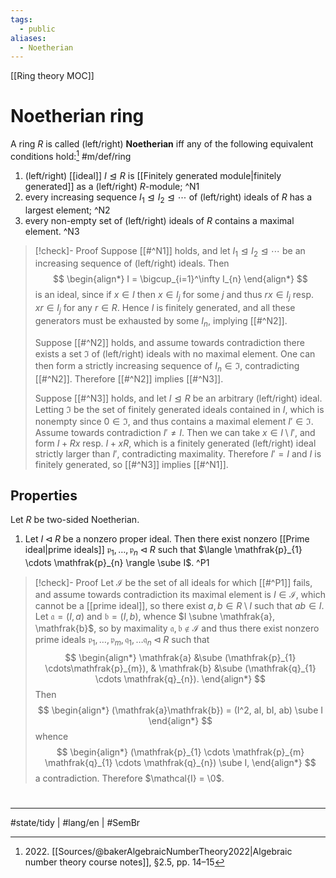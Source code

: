```yaml
---
tags:
  - public
aliases:
  - Noetherian
---
```

[[Ring theory MOC]]
# Noetherian ring

A ring $R$ is called (left/right) **Noetherian** iff any of the following equivalent conditions hold:[^2022] #m/def/ring 

1. (left/right) [[ideal]] $I \trianglelefteq R$ is [[Finitely generated module|finitely generated]] as a (left/right) $R$-module; ^N1
2. every increasing sequence $I_{1} \trianglelefteq I_{2} \trianglelefteq \cdots$ of (left/right) ideals of $R$ has a largest element; ^N2
3. every non-empty set of (left/right) ideals of $R$ contains a maximal element. ^N3

> [!check]- Proof
> Suppose [[#^N1]] holds,
> and let $I_{1} \trianglelefteq I_{2} \trianglelefteq \cdots$ be an increasing sequence of (left/right) ideals.
> Then
> $$
> \begin{align*}
> I = \bigcup_{i=1}^\infty I_{n}
> \end{align*}
> $$
> is an ideal, since if $x \in I$ then $x \in I_{j}$ for some $j$ and thus $rx \in I_{j}$ resp. $xr \in I_{j}$ for any $r \in R$.
> Hence $I$ is finitely generated, and all these generators must be exhausted by some $I_{n}$, implying [[#^N2]].
> 
> Suppose [[#^N2]] holds, and assume towards contradiction there exists a set $\mathfrak{I}$ of (left/right) ideals with no maximal element.
> One can then form a strictly increasing sequence of $I_{n} \in \mathfrak{I}$, contradicting [[#^N2]].
> Therefore [[#^N2]] implies [[#^N3]].
> 
> Suppose [[#^N3]] holds,
> and let $I \trianglelefteq R$ be an arbitrary (left/right) ideal.
> Letting $\mathfrak{I}$ be the set of finitely generated ideals contained in $I$,
> which is nonempty since $0 \in \mathfrak{I}$,
> and thus contains a maximal element $I' \in \mathfrak{I}$.
> Assume towards contradiction $I' \neq I$.
> Then we can take $x  \in I \setminus I'$,
> and form $I + Rx$ resp. $I + xR$, which is a finitely generated (left/right) ideal strictly larger than $I'$, contradicting maximality.
> Therefore $I'=I$ and $I$ is finitely generated, 
> so [[#^N3]] implies [[#^N1]]. <span class="QED"/>


  [^2022]: 2022\. [[Sources/@bakerAlgebraicNumberTheory2022|Algebraic number theory course notes]], §2.5, pp. 14–15

## Properties

Let $R$ be two-sided Noetherian.

1. Let $I \triangleleft R$ be a nonzero proper ideal.
   Then there exist nonzero [[Prime ideal|prime ideals]] $\mathfrak{p}_{1}, \dots, \mathfrak{p}_{n} \triangleleft R$ such that $\langle \mathfrak{p}_{1} \cdots \mathfrak{p}_{n} \rangle \sube I$. ^P1

> [!check]- Proof
> Let $\mathcal{I}$ be the set of all ideals for which [[#^P1]] fails,
> and assume towards contradiction its maximal element is $I \in \mathcal{I}$, which cannot be a [[prime ideal]],
> so there exist $a,b \in R \setminus I$ such that $ab \in I$.
> Let $\mathfrak{a} = ( I, a )$ and $\mathfrak{b} = ( I, b )$,
> whence $I \subne \mathfrak{a}, \mathfrak{b}$,
> so by maximality $\mathfrak{a},\mathfrak{b} \notin \mathcal{I}$ and thus there exist nonzero prime ideals $\mathfrak{p}_{1}, \dots ,\mathfrak{p}_{m}, \mathfrak{q}_{1}, \dots \mathfrak{q}_{n} \triangleleft R$ such that
> $$
> \begin{align*}
> \mathfrak{a} &\sube (\mathfrak{p}_{1} \cdots\mathfrak{p}_{m}), & \mathfrak{b} &\sube (\mathfrak{q}_{1} \cdots \mathfrak{q}_{n}).
> \end{align*}
> $$
> Then
> $$
> \begin{align*}
> (\mathfrak{a}\mathfrak{b}) = (I^2, aI, bI, ab) \sube I
> \end{align*}
> $$
> whence
> $$
> \begin{align*}
> (\mathfrak{p}_{1} \cdots \mathfrak{p}_{m} \mathfrak{q}_{1} \cdots \mathfrak{q}_{n}) \sube I,
> \end{align*}
> $$
> a contradiction.
> Therefore $\mathcal{I} = \0$. <span class="QED"/>

#
---
#state/tidy | #lang/en | #SemBr
